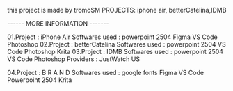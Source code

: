 this project is made by tromoSM
PROJECTS: iphone air, betterCatelina,IDMB

------ MORE INFORMATION -------

01.Project : iPhone Air
   Softwares used : powerpoint 2504
                    Figma
                    VS Code
                    Photoshop
02.Project : betterCatelina
   Softwares used : powerpoint 2504
                    VS Code
                    Photoshop
                    Krita
03.Project : IDMB
   Softwares used : powerpoint 2504
                    VS Code
                    Photoshop
   Providers : JustWatch US

04.Project : B R A N D
   Softwares used : google fonts
                    Figma
                    VS Code
                    Powerpoint 2504
                    Krita 


